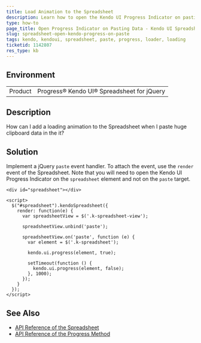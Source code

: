 ```yaml
---
title: Load Animation to the Spreadsheet
description: Learn how to open the Kendo UI Progress Indicator on pasting data in the Kendo UI Spreadsheet.
type: how-to
page_title: Open Progress Indicator on Pasting Data - Kendo UI Spreadsheet for jQuery
slug: spreadsheet-open-kendo-progress-on-paste
tags: kendo, kendoui, spreadsheet, paste, progress, loader, loading
ticketid: 1142807
res_type: kb
---
```


## Environment

<table>
 <tr>
  <td>Product</td>
  <td>Progress® Kendo UI® Spreadsheet for jQuery</td>
 </tr>
</table>

## Description

How can I add a loading animation to the Spreadsheet when I paste huge clipboard data in the it?

## Solution

Implement a jQuery `paste` event handler. To attach the event, use the `render` event of the Spreadsheet. Note that you will need to open the Kendo UI Progress Indicator on the `spreadsheet` element and not on the `paste` target.  

````dojo
<div id="spreadsheet"></div>

<script>
  $("#spreadsheet").kendoSpreadsheet({
    render: function(e) {
      var spreadsheetView = $('.k-spreadsheet-view');

      spreadsheetView.unbind('paste');

      spreadsheetView.on('paste', function (e) {
        var element = $('.k-spreadsheet');

        kendo.ui.progress(element, true);

        setTimeout(function () {
          kendo.ui.progress(element, false);
        }, 1000);
      });
    }
  });
</script>
````

## See Also

* [API Reference of the Spreadsheet](https://docs.telerik.com/kendo-ui/api/javascript/ui/spreadsheet)
* [API Reference of the Progress Method](https://docs.telerik.com/kendo-ui/api/javascript/ui/ui/methods/progress)
